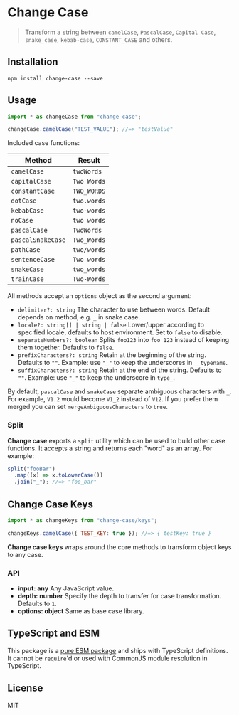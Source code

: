 # Change Case

> Transform a string between `camelCase`, `PascalCase`, `Capital Case`, `snake_case`, `kebab-case`, `CONSTANT_CASE` and others.

## Installation

```
npm install change-case --save
```

## Usage

```js
import * as changeCase from "change-case";

changeCase.camelCase("TEST_VALUE"); //=> "testValue"
```

Included case functions:

| Method            | Result      |
| ----------------- | ----------- |
| `camelCase`       | `twoWords`  |
| `capitalCase`     | `Two Words` |
| `constantCase`    | `TWO_WORDS` |
| `dotCase`         | `two.words` |
| `kebabCase`       | `two-words` |
| `noCase`          | `two words` |
| `pascalCase`      | `TwoWords`  |
| `pascalSnakeCase` | `Two_Words` |
| `pathCase`        | `two/words` |
| `sentenceCase`    | `Two words` |
| `snakeCase`       | `two_words` |
| `trainCase`       | `Two-Words` |

All methods accept an `options` object as the second argument:

- `delimiter?: string` The character to use between words. Default depends on method, e.g. `_` in snake case.
- `locale?: string[] | string | false` Lower/upper according to specified locale, defaults to host environment. Set to `false` to disable.
- `separateNumbers?: boolean` Splits `foo123` into `foo 123` instead of keeping them together. Defaults to `false`.
- `prefixCharacters?: string` Retain at the beginning of the string. Defaults to `""`. Example: use `"_"` to keep the underscores in `__typename`.
- `suffixCharacters?: string` Retain at the end of the string. Defaults to `""`. Example: use `"_"` to keep the underscore in `type_`.

By default, `pascalCase` and `snakeCase` separate ambiguous characters with `_`. For example, `V1.2` would become `V1_2` instead of `V12`. If you prefer them merged you can set `mergeAmbiguousCharacters` to `true`.

### Split

**Change case** exports a `split` utility which can be used to build other case functions. It accepts a string and returns each "word" as an array. For example:

```js
split("fooBar")
  .map((x) => x.toLowerCase())
  .join("_"); //=> "foo_bar"
```

## Change Case Keys

```js
import * as changeKeys from "change-case/keys";

changeKeys.camelCase({ TEST_KEY: true }); //=> { testKey: true }
```

**Change case keys** wraps around the core methods to transform object keys to any case.

### API

- **input: any** Any JavaScript value.
- **depth: number** Specify the depth to transfer for case transformation. Defaults to `1`.
- **options: object** Same as base case library.

## TypeScript and ESM

This package is a [pure ESM package](https://gist.github.com/sindresorhus/a39789f98801d908bbc7ff3ecc99d99c) and ships with TypeScript definitions. It cannot be `require`'d or used with CommonJS module resolution in TypeScript.

## License

MIT

